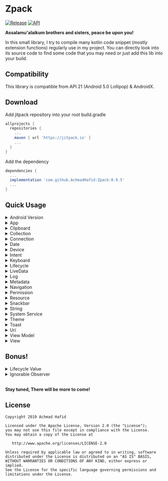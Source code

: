 Zpack
====================

[![Release](https://jitpack.io/v/AchmadHafid/Zpack.svg)](https://jitpack.io/#AchmadHafid/toolbar-badge-menu-item)
[![API](https://img.shields.io/badge/API-21%2B-brightgreen.svg?style=flat)](https://android-arsenal.com/api?level=21)

**Assalamu'alaikum brothers and sisters, peace be upon you!**

In this small library, I try to compile many kotlin code snippet (mostly extension functions) regularly use in my project.
You can directly look into its source code to find some code that you may need or just add this lib into your build.


Compatibility
-------------

This library is compatible from API 21 (Android 5.0 Lollipop) & AndroidX.


Download
--------

Add jitpack repository into your root build.gradle

```groovy
allprojects {
  repositories {
    ...
    maven { url 'https://jitpack.io' }
    ...
  }
}
```

Add the dependency

```groovy
dependencies {
  ...
  implementation 'com.github.AchmadHafid:Zpack:0.9.5'
  ...
}
```


Quick Usage
-----------


<details>
  <summary>Android Version</summary>

```kotlin
//Version checking

fun belowLollipopMR1()
fun belowMarshmallow()
fun belowNougat()
fun belowNougatMR1()
fun belowOreo()
fun belowOreoMR1()
fun belowPie()
fun belowQ()

fun atLeastLollipopMR1()
fun atLeastMarshmallow()
fun atLeastNougat()
fun atLeastNougatMR1()
fun atLeastOreo()
fun atLeastOreoMR1()
fun atLeastPie()
fun atLeastQ()
```

</details>
<details>
  <summary>App</summary>

```kotlin
// Inquiry apps info that available on the device

val Context.appName
val Context.appIcon
val Context.foregroundApp
val Context.installedApps
val Context.installedAppsWithLaunchIntent
val Context.installedAppsWithLaunchActivity
val Context.installedLauncherApp

fun Context.getAppName()
fun Context.getAppIcon()
```

</details>
<details>
  <summary>Clipboard</summary>

```kotlin
fun Context.copyPlainTextToClipboard()
fun Context.copyHtmlTextToClipboard()
fun Context.copyRawUriToClipboard()
```

</details>
<details>
  <summary>Collection</summary>

```kotlin
// Null checking

val Collection.areAllNull
val Collection.areAllNotNull

fun areAllNull()
fun areAllNotNull()

// Collection operation

fun MutableList.addIfNotExist()

// Transformer

fun Map<K, List<V>>.asMutable(): MutableMap<K, MutableList<V>>
fun Map<K, Set<V>>.asMutable(): MutableMap<K, MutableSet<V>>
```

</details>
<details>
  <summary>Connection</summary>

```kotlin
val Context.isConnected
val Context.isMobileDataEnabled
val Context.isWifiEnabled
```

</details>
<details>
  <summary>Date</summary>

```kotlin
val Date.isToday
val Date.isYesterday
val Date.formatCompact
val Date.formatShort
val Date.formatMedium
val Date.formatLong

fun String.toDate()
```

</details>
<details>
  <summary>Device</summary>

```kotlin
val Context.hasSoftNavigationKeys
val Context.isScreenOn
val Context.isDeviceLocked
val Context.displayWidth
val Context.displayHeight
val Context.statusBarHeight
val Context.navigationBarHeight
val FragmentActivity.actionBarHeight
```

</details>
<details>
  <summary>Intent</summary>

```kotlin
fun Context.intent()
fun Intent.canBeResolved()

// Common Screen

fun Context.startActivityIfResolved()
fun Context.openAppDetailSettings()
fun Context.openAdminSettings()
fun Context.openUsageAccessSettings()
fun Context.openWirelessSettings()
fun Context.openWriteSettings()

// Common Action

fun Context.openHomeLauncher()
fun Context.share()
fun Context.openUrl()
fun Context.sendEmail()
fun Context.dial()
fun Context.sendSms()

// Service

fun Context.stopService()
fun Context.startService()
fun Context.startForegroundServiceCompat()
fun AppCompatActivity.startForegroundServiceCompat()
```

</details>
<details>
  <summary>Keyboard</summary>

```kotlin
fun Window.adjustKeyboard()
```

</details>
<details>
  <summary>Lifecycle</summary>

```kotlin
val FragmentActivity.lifecycleState
val Fragment.lifecycleState
val Fragment.viewLifecycle
val Fragment.viewLifecycleState
val Fragment.viewLifecycleScope
```

</details>
<details>
  <summary>LiveData</summary>

```kotlin
fun MutableLiveData.setValueIfNew()
fun MutableLiveData.notifyObserver()
```

</details>
<details>
  <summary>Log</summary>

```kotlin
fun d()
fun e()
fun i()
fun v()
fun w()
```

</details>
<details>
  <summary>Metadata</summary>

```kotlin
val Context.metaData
```

</details>
<details>
  <summary>Navigation</summary>

```kotlin
val Fragment.appCompatActivity
val Fragment.isStartDestination
fun Fragment.finish() // popup fragment from navigation stack
```

</details>
<details>
  <summary>Permission</summary>

```kotlin
val IntArray.arePermissionsGranted

fun Context.arePermissionsGranted()
fun Context.isPermissionGranted()

val Context.hasWriteSettingPermission
val Context.hasAppUsagePermission

fun AppCompatActivity.requestPermissionCompat()
fun AppCompatActivity.shouldShowRequestPermissionRationales()
fun Fragment.shouldShowRequestPermissionRationales()
```

</details>
<details>
  <summary>Resource</summary>

```kotlin
fun Context.stringRes()
fun Context.stringArrayRes()
fun Context.stringListRes()
fun Context.intRes()
fun Context.intArrayRes()
fun Context.intListRes()
fun Context.dimenRes()
fun Context.colorRes()

fun Fragment.stringRes()
fun Fragment.stringArrayRes()
fun Fragment.stringListRes()
fun Fragment.intRes()
fun Fragment.intArrayRes()
fun Fragment.intListRes()
fun Fragment.dimenRes()
fun Fragment.colorRes()

fun Context.getColorCompat()
fun Context.resolveColor()

fun Context.dpToPx()
fun Context.pxToDp()
fun Context.spToPx()
fun Context.pxToSp()
```

</details>
<details>
  <summary>Snackbar</summary>

```kotlin
fun View.snackBarShort()
fun View.snackBarLong()
fun View.snackBarForever()
```

</details>
<details>
  <summary>String</summary>

```kotlin
val String.toCamelCase
val String.toTitleCase

val String?.blankIfNull
val String?.nullIfBlank
fun String?.orEmpty()
```

</details>
<details>
  <summary>System Service</summary>

```kotlin
// All System Service

val Context.accessibilityManager
...
val Context.windowManager
```

</details>
<details>
  <summary>Theme</summary>

```kotlin
fun applyTheme()
fun lightTheme()
fun darkTheme()
fun defaultTheme()
fun AppCompatActivity.toggleTheme()

val Context.isDarkThemeEnabled
```

</details>
<details>
  <summary>Toast</summary>

```kotlin
fun Context.toastShort
fun Context.toastLong
fun Fragment.toastShort
fun Fragment.toastLong
```

</details>
<details>
  <summary>Uri</summary>

```kotlin
val Uri.isContent
val Uri.isFile
val Uri.isContentOrFile
val Uri.isHttp
val Uri.isHttps
val Uri.isUrl

fun Context.deleteLocalUri()
fun Context.deleteLocalUris()
```

</details>
<details>
  <summary>View Model</summary>

```kotlin
fun ViewModelProvider.getViewModel()
fun FragmentActivity.getViewModel()
fun Fragment.getViewModel()
fun Fragment.getViewModelWithActivityScope()
fun Fragment.getViewModelWithParentScope()
```

</details>
<details>
  <summary>View</summary>
    <br/>
    <details>
  	<summary>Bottom Sheet Dialog</summary>

  ```kotlin
  fun BottomSheetDialog.setExpanded()
  ```

  </details>
  <details>
  	<summary>Constraint Layout</summary>

  ```kotlin
  fun View.clearConstraint()
  var View.constraintMarginStart
  var View.constraintMarginEnd
  ```

  </details>
  <details>
  	<summary>Edit Text</summary>

  ```kotlin
  var EditText.value
  fun EditText.setText()
  fun EditText.onInput()
  fun EditText.showPasswordInputType()
  fun EditText.hidePasswordInputType()
  fun EditText.togglePasswordVisibility()

  const val INPUT_TYPE_VISIBLE_PASSWORD
  const val INPUT_TYPE_HIDDEN_PASSWORD
  ```

  </details>
  <details>
  	<summary>Image View</summary>

  ```kotlin
  fun ImageView.setImageTintList()
  ```

  </details>
  <details>
	<summary>Text View</summary>

  ```kotlin
  fun TextView.setFontRes()
  fun TextView.setTextAppearanceRes()
  fun TextView.setTextRes()
  fun TextView.clear()
  fun TextView.underLine()
  fun TextView.deleteLine()
  fun TextView.bold()
  ```

  </details>
  <details>
  	<summary>View</summary>

  ```kotlin
  fun View.f(id) // shortcut for findViewById(id)
  fun ViewGroup.inflate()

  // Visibility

  val View.isVisible
  fun View.show()
  fun List<View>.show()
  fun View.showIf()
  fun List<View>.showIf()

  val View.isInvisible
  fun View.invisible()
  fun List<View>.invisible()
  fun View.invisibleIf()
  fun List<View>.invisibleIf

  val View.isGone
  fun View.gone()
  fun List<View>.gone()
  fun View.goneIf()
  fun List<View>.goneIf()

  fun View.visibleOrInvisible()
  fun List<View>.visibleOrInvisible()
  fun View.visibleOrGone()
  fun List<View>.visibleOrGone()

  // Availability

  val List<View>.areAllEnabled
  val List<View>.areAllDisabled
  fun List<View>.enabled()

  // Resource

  fun View.setPaddingRes()
  fun View.setBackgroundColorRes()

  // Shape

  fun View.makeRoundedCornerOnTop()

  // Listener

  fun View.onSingleClick()
  ```

  </details>
</details>

Bonus!
-----------
<details>
  <summary>Lifecycle Value</summary>
Forgot to reset a value to null at 'onDestroy' ? Use this handy delegate!

```kotlin
class MainActivity : AppCompatActivity(R.layout.activity_main) { // can also be used inside Fragment or LifecycleService

    private var myObj: SomeHeavyObject? by lifecycleVar { // or viewLifecycleVar for Fragment's view lifecycle binding
    	d("MyInt is destroyed")
        /**
         * this callback will be called at 'onDestroy'
         * after this callback returned, 'myInt' will be set to null
         */
    }

    fun onCreate(savedInstanceState: Bundle?) {
    	super.onCreate(savedInstanceState)
        myObj = SomeHeavyObject() // use value as usual
    }

}
```

</details>
<details>
	<summary>Ignorable Observer</summary>
Usually we attach a livedata observer at 'OnCreate' lifecycle event. This is a standard way to make sure that we only attach an observer once. But what if you want to attach a livedata observer dynamically? maybe after some event like 'onClick'? Use this handy extension!

```kotlin
class MainActivity : AppCompatActivity(R.layout.activity_main) {

    fun thisFunctionMaybeCalledMultipleTimes() {
        /**
         * below observe function will be ignored if already called before
         * by doing this, we prevent a multiple observer with the same lifecycle owner to be attached to the same livedata
         */
        myViewModel.myLiveData.observeOrIgnore() {
            // callback
        }
    }

}
```

</details>

<br/>**Stay tuned, There will be more to come!**<br/>


License
-------

    Copyright 2019 Achmad Hafid

    Licensed under the Apache License, Version 2.0 (the "License");
    you may not use this file except in compliance with the License.
    You may obtain a copy of the License at

       http://www.apache.org/licenses/LICENSE-2.0

    Unless required by applicable law or agreed to in writing, software
    distributed under the License is distributed on an "AS IS" BASIS,
    WITHOUT WARRANTIES OR CONDITIONS OF ANY KIND, either express or implied.
    See the License for the specific language governing permissions and
    limitations under the License.
